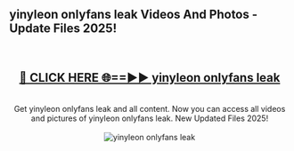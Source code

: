 <h2>yinyleon onlyfans leak Videos And Photos - Update Files 2025!</h2>
<br>
<div align="center">
<h2><a href="https://linkcuts.com/hfmhzwbr" rel="nofollow">🔴 CLICK HERE 🌐==►► yinyleon onlyfans leak</a></h2>
<br>
Get yinyleon onlyfans leak and all content. Now you can access all videos and pictures of yinyleon onlyfans leak. New Updated Files 2025!
<br>
<br>
<a href="https://linkcuts.com/hfmhzwbr" rel="nofollow" data-target="animated-image.originalLink"><img src="https://i.ibb.co.com/WyWwxjT/player-gif2.gif" alt="yinyleon onlyfans leak" style="max-width: 100%; display: inline-block;" data-target="animated-image.originalImage"></a>
</div>
<br>